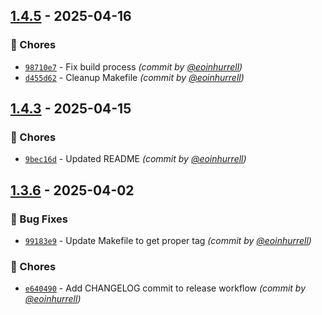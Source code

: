 
## [1.4.5] - 2025-04-16
### :wrench: Chores
- [`98710e7`](https://github.com/eoinhurrell/obsidian-inboxer/commit/98710e7995c5935001af4d82f8c1d4198fe9930c) - Fix build process *(commit by [@eoinhurrell](https://github.com/eoinhurrell))*
- [`d455d62`](https://github.com/eoinhurrell/obsidian-inboxer/commit/d455d6200c47b4a564f03c59c1a2678d6e1bfe62) - Cleanup Makefile *(commit by [@eoinhurrell](https://github.com/eoinhurrell))*


## [1.4.3] - 2025-04-15
### :wrench: Chores
- [`9bec16d`](https://github.com/eoinhurrell/obsidian-inboxer/commit/9bec16d4dc73201567408f48d8803980a375973e) - Updated README *(commit by [@eoinhurrell](https://github.com/eoinhurrell))*


## [1.3.6] - 2025-04-02
### :bug: Bug Fixes
- [`99183e9`](https://github.com/eoinhurrell/obsidian-inboxer/commit/99183e9df54ed54c16a0291d84579e0266987afc) - Update Makefile to get proper tag *(commit by [@eoinhurrell](https://github.com/eoinhurrell))*

### :wrench: Chores
- [`e640490`](https://github.com/eoinhurrell/obsidian-inboxer/commit/e640490be15f2632df794a5589965a422002155a) - Add CHANGELOG commit to release workflow *(commit by [@eoinhurrell](https://github.com/eoinhurrell))*

[1.3.6]: https://github.com/eoinhurrell/obsidian-inboxer/compare/1.3.5...1.3.6
[1.4.3]: https://github.com/eoinhurrell/obsidian-inboxer/compare/1.4.2...1.4.3
[1.4.5]: https://github.com/eoinhurrell/obsidian-inboxer/compare/1.4.4...1.4.5

